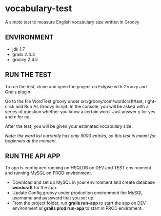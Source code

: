 # vocabulary-test

A simple test to measure English vocabulary size written in Groovy

ENVIRONMENT
-----------
- jdk 1.7
- grails 2.4.4
- groovy 2.4.5


RUN THE TEST
------------

To run the test, clone and open the project on Eclipse with Groovy and Grails plugin.

Go to the file WordTest.groovy under src/groovy/com/wordcraft/test, right-click and Run As Groovy Script.
In the console, you will be asked with a series of question whether you know a certain word. Just answer y for yes and n for no.

After the test, you will be given your estimated vocabulary size.

_Note: the word list currently has only 5000 entries, so this test is meant for beginners at the moment._


RUN THE API APP
---------------

To app is configured running on HSQLDB on DEV and TEST environment and running MySQL on PROD environment. 

- Download and set up MySQL in your environment and create database **wordcraft** for the app. 
- Update Config.groovy under production environment the MySQL username and password that you set up.
- From the project folder, run **grails run-app** to start the app on DEV environment or **grails prod run-app** to start in PROD enviroment. 


